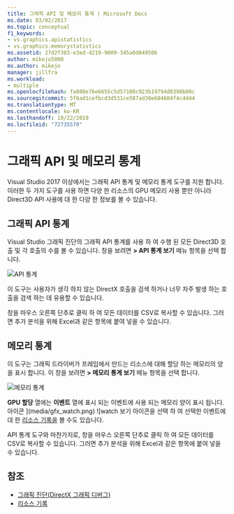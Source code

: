 ```yaml
---
title: 그래픽 API 및 메모리 통계 | Microsoft Docs
ms.date: 03/02/2017
ms.topic: conceptual
f1_keywords:
- vs.graphics.apistatistics
- vs.graphics.memorystatistics
ms.assetid: 27d2f303-e3ed-4219-9009-345a0d849506
author: mikejo5000
ms.author: mikejo
manager: jillfra
ms.workload:
- multiple
ms.openlocfilehash: fa808e76e6655c5d57108c923b19794d0398b80c
ms.sourcegitcommit: 5f6ad1cefbcd3d531ce587ad30e684684f4c4d44
ms.translationtype: MT
ms.contentlocale: ko-KR
ms.lasthandoff: 10/22/2019
ms.locfileid: "72735570"
---
```

# <a name="graphics-api-and-memory-statistics"></a>그래픽 API 및 메모리 통계
<!-- VERSIONLESS -->
Visual Studio 2017 이상에서는 그래픽 API 통계 및 메모리 통계 도구를 지원 합니다.  이러한 두 가지 도구를 사용 하면 다양 한 리소스의 GPU 메모리 사용 뿐만 아니라 Direct3D API 사용에 대 한 다양 한 정보를 볼 수 있습니다.

## <a name="graphics-api-statistics"></a>그래픽 API 통계
Visual Studio 그래픽 진단의 그래픽 API 통계를 사용 하 여 수행 된 모든 Direct3D 호출 및 각 호출의 수를 볼 수 있습니다.  창을 보려면 **> API 통계 보기** 메뉴 항목을 선택 합니다.

![API 통계](media/gfx_diag_api_statistics.png)

이 도구는 사용자가 생각 하지 않는 DirectX 호출을 검색 하거나 너무 자주 발생 하는 호출을 검색 하는 데 유용할 수 있습니다.

창을 마우스 오른쪽 단추로 클릭 하 여 모든 데이터를 CSV로 복사할 수 있습니다. 그러면 추가 분석을 위해 Excel과 같은 항목에 붙여 넣을 수 있습니다.

## <a name="memory-statistics"></a>메모리 통계
이 도구는 그래픽 드라이버가 프레임에서 만드는 리소스에 대해 할당 하는 메모리의 양을 표시 합니다.  이 창을 보려면 **> 메모리 통계 보기** 메뉴 항목을 선택 합니다.

![메모리 통계](media/gfx_diag_memory_statistics.png)

**GPU 할당** 열에는 **이벤트** 열에 표시 되는 이벤트에 사용 되는 메모리 양이 표시 됩니다.  아이콘 ](media/gfx_watch.png) ![watch 보기 아이콘을 선택 하 여 선택한 이벤트에 대 한 [리소스 기록을](graphics-event-list.md#resource-history) 볼 수도 있습니다.

API 통계 도구와 마찬가지로, 창을 마우스 오른쪽 단추로 클릭 하 여 모든 데이터를 CSV로 복사할 수 있습니다. 그러면 추가 분석을 위해 Excel과 같은 항목에 붙여 넣을 수 있습니다.

## <a name="see-also"></a>참조
- [그래픽 진단(DirectX 그래픽 디버그)](visual-studio-graphics-diagnostics.md)
- [리소스 기록](graphics-event-list.md#resource-history)
<!-- /VERSIONLESS -->